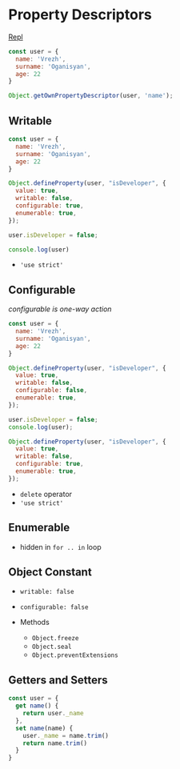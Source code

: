 # Property Descriptors

[Repl](https://repl.it/@vrezhhovanisyan/gettersetter)

```javascript
const user = {
  name: 'Vrezh',
  surname: 'Oganisyan',
  age: 22
}

Object.getOwnPropertyDescriptor(user, 'name');
```

## Writable

```javascript
const user = {
  name: 'Vrezh',
  surname: 'Oganisyan',
  age: 22
}

Object.defineProperty(user, "isDeveloper", {
  value: true,
  writable: false,
  configurable: true,
  enumerable: true,
});

user.isDeveloper = false;

console.log(user)
```

- `'use strict'`


## Configurable

_configurable is one-way action_

```javascript
const user = {
  name: 'Vrezh',
  surname: 'Oganisyan',
  age: 22
}

Object.defineProperty(user, "isDeveloper", {
  value: true,
  writable: false,
  configurable: false,
  enumerable: true,
});

user.isDeveloper = false;
console.log(user);

Object.defineProperty(user, "isDeveloper", {
  value: true,
  writable: false,
  configurable: true,
  enumerable: true,
});
```

- `delete` operator
- `'use strict'`


## Enumerable

  - hidden in `for .. in` loop

## Object Constant

- `writable: false`
- `configurable: false`

- Methods
  - `Object.freeze`
  - `Object.seal`
  - `Object.preventExtensions`

## Getters and Setters

```javascript
const user = {
  get name() {
    return user._name
  },
  set name(name) {
    user._name = name.trim()
    return name.trim()
  }
}
```
